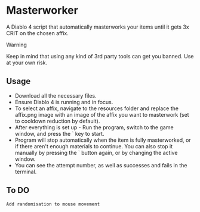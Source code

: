 # Masterworker
A Diablo 4 script that automatically masterworks your items until it gets 3x CRIT on the chosen affix.

> [!WARNING]  
> Keep in mind that using any kind of 3rd party tools can get you banned.
> Use at your own risk.

## Usage
- Download all the necessary files.
- Ensure Diablo 4 is running and in focus.
- To select an affix, navigate to the resources folder and replace the affix.png image with an image of the affix you want to masterwork (set to cooldown reduction by default).
- After everything is set up - Run the program, switch to the game window, and press the ` key to start.
- Program will stop automatically when the item is fully masterworked, or if there aren't enough materials to continue. You can also stop it manually by pressing the ` button again, or by changing the active window.
- You can see the attempt number, as well as successes and fails in the terminal.

## To DO
    Add randomisation to mouse movement
